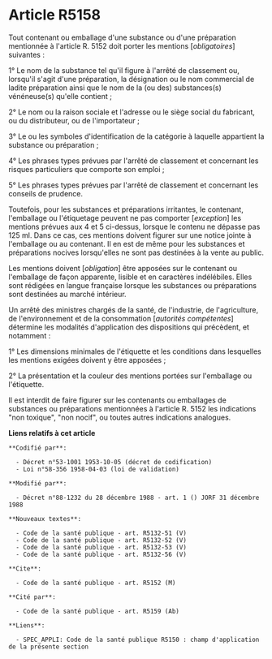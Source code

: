 # Article R5158

Tout contenant ou emballage d'une substance ou d'une préparation mentionnée à l'article R. 5152 doit porter les mentions
[*obligatoires*] suivantes :

1° Le nom de la substance tel qu'il figure à l'arrêté de classement ou, lorsqu'il s'agit d'une préparation, la désignation ou
le nom commercial de ladite préparation ainsi que le nom de la (ou des) substances(s) vénéneuse(s) qu'elle contient ;

2° Le nom ou la raison sociale et l'adresse ou le siège social du fabricant, ou du distributeur, ou de l'importateur ;

3° Le ou les symboles d'identification de la catégorie à laquelle appartient la substance ou préparation ;

4° Les phrases types prévues par l'arrêté de classement et concernant les risques particuliers que comporte son emploi ;

5° Les phrases types prévues par l'arrêté de classement et concernant les conseils de prudence.

Toutefois, pour les substances et préparations irritantes, le contenant, l'emballage ou l'étiquetage peuvent ne pas comporter
[*exception*] les mentions prévues aux 4 et 5 ci-dessus, lorsque le contenu ne dépasse pas 125 ml. Dans ce cas, ces mentions
doivent figurer sur une notice jointe à l'emballage ou au contenant. Il en est de même pour les substances et préparations
nocives lorsqu'elles ne sont pas destinées à la vente au public.

Les mentions doivent [*obligation*] être apposées sur le contenant ou l'emballage de façon apparente, lisible et en
caractères indélébiles. Elles sont rédigées en langue française lorsque les substances ou préparations sont destinées au
marché intérieur.

Un arrêté des ministres chargés de la santé, de l'industrie, de l'agriculture, de l'environnement et de la consommation
[*autorités compétentes*] détermine les modalités d'application des dispositions qui précèdent, et notamment :

1° Les dimensions minimales de l'étiquette et les conditions dans lesquelles les mentions exigées doivent y être apposées ;

2° La présentation et la couleur des mentions portées sur l'emballage ou l'étiquette.

Il est interdit de faire figurer sur les contenants ou emballages de substances ou préparations mentionnées à l'article R.
5152 les indications "non toxique", "non nocif", ou toutes autres indications analogues.

**Liens relatifs à cet article**

	**Codifié par**:

	  - Décret n°53-1001 1953-10-05 (décret de codification)
	  - Loi n°58-356 1958-04-03 (loi de validation)

	**Modifié par**:

	  - Décret n°88-1232 du 28 décembre 1988 - art. 1 () JORF 31 décembre 1988

	**Nouveaux textes**:

	  - Code de la santé publique - art. R5132-51 (V)
	  - Code de la santé publique - art. R5132-52 (V)
	  - Code de la santé publique - art. R5132-53 (V)
	  - Code de la santé publique - art. R5132-56 (V)

	**Cite**:

	  - Code de la santé publique - art. R5152 (M)

	**Cité par**:

	  - Code de la santé publique - art. R5159 (Ab)

	**Liens**:

	  - SPEC_APPLI: Code de la santé publique R5150 : champ d'application de la présente section
